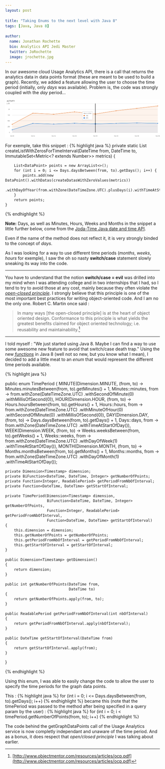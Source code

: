 ```yaml
---
layout: post

title: "Taking Enums to the next level with Java 8"
tags: [Java, Java 8]

author:
  name: Jonathan Rochette
  bio: Analytics API Jedi Master
  twitter: JoRochette
  image: jrochette.jpg
---
```



In our awesome cloud Usage Analytics API, there is a call that returns the analytics data in data points format (these are meant to be used to build a graph). Recently, we added a feature allowing the user to choose the time period (initially, only *days* was available). Problem is, the code was strongly coupled with the *day* period...

<!-- more -->

![image](/images/graphexemple.png)

For exemple, take this snippet :
{% highlight java %}
private static List<DataPoint> createListWithZerosForTimeInterval(DateTime from,
                                                                  DateTime to,
                                                                  ImmutableSet<Metric<? extends Number>> metrics)
    {

        List<DataPoint> points = new ArrayList<>();
        for (int i = 0; i <= Days.daysBetween(from, to).getDays(); i++) {
            points.add(new DataPoint().withDatas(createDatasWithZeroValues(metrics))
                                      .withDayOfYear(from.withZone(DateTimeZone.UTC).plusDays(i).withTimeAtStartOfDay()));
        }
        return points;
    }
{% endhighlight %}

**Note:** Days, as well as Minutes, Hours, Weeks and Months in the snippet a little further below, come from the [Joda-Time Java date and time API](http://www.joda.org/joda-time/).

Even if the name of the method does not reflect it, it is very strongly binded to the concept of *days*.

As I was looking for a way to use different time periods (*months*, *weeks*, *hours* for exemple), I saw the oh so nasty **switch/case** statement slowly sneaking its way into the code.  

----------
You have to understand that the notion **switch/case = evil** was drilled into my mind when I was attending college and in two internships that I had, so I tend to try to avoid those at any cost, mainly because they often violate the [*open-closed principle*](http://en.wikipedia.org/wiki/Open/closed_principle). I strongly believe that this principle is one of the most important best practices for writing object-oriented code. And I am no the only one. Robert C. Martin once said :

> In many ways [the open-closed principle] is at the heart of object oriented design. Conformance to this principle is what yields the greatest benefits claimed for object oriented technology; i.e. reusability and maintainability.[^footnote]

  [^footnote]: [http://www.objectmentor.com/resources/articles/ocp.pdf](http://www.objectmentor.com/resources/articles/ocp.pdf)

------------
I told myself : "We just started using Java 8. Maybe I can find a way to use some awesome new feature to avoid that switch/case death trap." Using the new [*functions*](http://docs.oracle.com/javase/8/docs/api/java/util/function/package-summary.html) in Java 8 (well not so new, but you know what I mean), I decided to add a little meat to an *enum* that would represent the different time periods available.

{% highlight java %}

public enum TimePeriod
{
    MINUTE(Dimension.MINUTE,
           (from,
            to) -> Minutes.minutesBetween(from, to).getMinutes() + 1,
           Minutes::minutes,
           from -> from.withZone(DateTimeZone.UTC)
                       .withSecondOfMinute(0)
                       .withMillisOfSecond(0)),
    HOUR(Dimension.HOUR,
         (from,
          to) -> Hours.hoursBetween(from, to).getHours() + 1,
         Hours::hours,
         from -> from.withZone(DateTimeZone.UTC)
                     .withMinuteOfHour(0)
                     .withSecondOfMinute(0)
                     .withMillisOfSecond(0)),
    DAY(Dimension.DAY,
        (from,
         to) -> Days.daysBetween(from, to).getDays() + 1,
        Days::days,
        from -> from.withZone(DateTimeZone.UTC)
                    .withTimeAtStartOfDay()),
    WEEK(Dimension.WEEK,
         (from,
          to) -> Weeks.weeksBetween(from, to).getWeeks() + 1,
         Weeks::weeks,
         from -> from.withZone(DateTimeZone.UTC)
                     .withDayOfWeek(1)
                     .withTimeAtStartOfDay()),
    MONTH(Dimension.MONTH,
          (from,
           to) -> Months.monthsBetween(from, to).getMonths() + 1,
          Months::months,
          from -> from.withZone(DateTimeZone.UTC)
                      .withDayOfMonth(1)
                      .withTimeAtStartOfDay());

    private Dimension<Timestamp> dimension;
    private BiFunction<DateTime, DateTime, Integer> getNumberOfPoints;
    private Function<Integer, ReadablePeriod> getPeriodFromNbOfInterval;
    private Function<DateTime, DateTime> getStartOfInterval;

    private TimePeriod(Dimension<Timestamp> dimension,
                       BiFunction<DateTime, DateTime, Integer> getNumberOfPoints,
                       Function<Integer, ReadablePeriod> getPeriodFromNbOfInterval,
                       Function<DateTime, DateTime> getStartOfInterval)
    {
        this.dimension = dimension;
        this.getNumberOfPoints = getNumberOfPoints;
        this.getPeriodFromNbOfInterval = getPeriodFromNbOfInterval;
        this.getStartOfInterval = getStartOfInterval;
    }

    public Dimension<Timestamp> getDimension()
    {
        return dimension;
    }

    public int getNumberOfPoints(DateTime from,
                                 DateTime to)
    {
        return getNumberOfPoints.apply(from, to);
    }

    public ReadablePeriod getPeriodFromNbOfInterval(int nbOfInterval)
    {
        return getPeriodFromNbOfInterval.apply(nbOfInterval);
    }

    public DateTime getStartOfInterval(DateTime from)
    {
        return getStartOfInterval.apply(from);
    }
}

{% endhighlight %}

Using this enum, I was able to easily change the code to allow the user to specify the time periods for the graph data points.

This :
{% highlight java %}
for (int i = 0; i <= Days.daysBetween(from, to).getDays(); i++)
{% endhighlight %}
became this (note that the timePeriod was passed to the method after being specified in a query param by the user) :
{% highlight java %}
for (int i = 0; i < timePeriod.getNumberOfPoints(from, to); i++)
{% endhighlight %}

The code behind the getGraphDataPoints call of the Usage Analytics service is now completly independant and unaware of the time period. And as a bonus, it does respect that *open/closed principle* I was talking about earlier.
